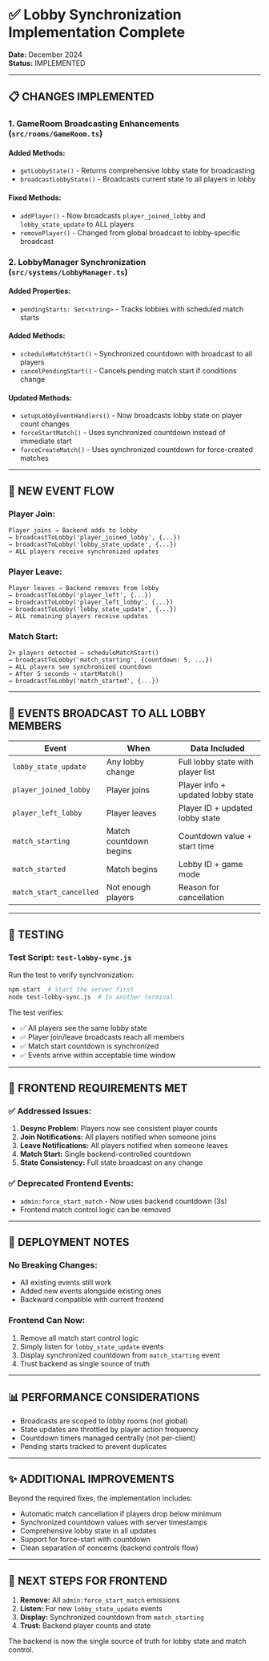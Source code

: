 # ✅ Lobby Synchronization Implementation Complete

**Date:** December 2024  
**Status:** IMPLEMENTED

---

## 📋 CHANGES IMPLEMENTED

### 1. **GameRoom Broadcasting Enhancements** (`src/rooms/GameRoom.ts`)

#### Added Methods:
- `getLobbyState()` - Returns comprehensive lobby state for broadcasting
- `broadcastLobbyState()` - Broadcasts current state to all players in lobby

#### Fixed Methods:
- `addPlayer()` - Now broadcasts `player_joined_lobby` and `lobby_state_update` to ALL players
- `removePlayer()` - Changed from global broadcast to lobby-specific broadcast

### 2. **LobbyManager Synchronization** (`src/systems/LobbyManager.ts`)

#### Added Properties:
- `pendingStarts: Set<string>` - Tracks lobbies with scheduled match starts

#### Added Methods:
- `scheduleMatchStart()` - Synchronized countdown with broadcast to all players
- `cancelPendingStart()` - Cancels pending match start if conditions change

#### Updated Methods:
- `setupLobbyEventHandlers()` - Now broadcasts lobby state on player count changes
- `forceStartMatch()` - Uses synchronized countdown instead of immediate start
- `forceCreateMatch()` - Uses synchronized countdown for force-created matches

---

## 🔄 NEW EVENT FLOW

### **Player Join:**
```
Player joins → Backend adds to lobby
→ broadcastToLobby('player_joined_lobby', {...})
→ broadcastToLobby('lobby_state_update', {...})
→ ALL players receive synchronized updates
```

### **Player Leave:**
```
Player leaves → Backend removes from lobby
→ broadcastToLobby('player_left', {...})
→ broadcastToLobby('player_left_lobby', {...})
→ broadcastToLobby('lobby_state_update', {...})
→ ALL remaining players receive updates
```

### **Match Start:**
```
2+ players detected → scheduleMatchStart()
→ broadcastToLobby('match_starting', {countdown: 5, ...})
→ ALL players see synchronized countdown
→ After 5 seconds → startMatch()
→ broadcastToLobby('match_started', {...})
```

---

## 📡 EVENTS BROADCAST TO ALL LOBBY MEMBERS

| Event | When | Data Included |
|-------|------|---------------|
| `lobby_state_update` | Any lobby change | Full lobby state with player list |
| `player_joined_lobby` | Player joins | Player info + updated lobby state |
| `player_left_lobby` | Player leaves | Player ID + updated lobby state |
| `match_starting` | Match countdown begins | Countdown value + start time |
| `match_started` | Match begins | Lobby ID + game mode |
| `match_start_cancelled` | Not enough players | Reason for cancellation |

---

## 🧪 TESTING

### **Test Script:** `test-lobby-sync.js`

Run the test to verify synchronization:
```bash
npm start  # Start the server first
node test-lobby-sync.js  # In another terminal
```

The test verifies:
- ✅ All players see the same lobby state
- ✅ Player join/leave broadcasts reach all members
- ✅ Match start countdown is synchronized
- ✅ Events arrive within acceptable time window

---

## 🎯 FRONTEND REQUIREMENTS MET

### ✅ **Addressed Issues:**
1. **Desync Problem:** Players now see consistent player counts
2. **Join Notifications:** All players notified when someone joins
3. **Leave Notifications:** All players notified when someone leaves
4. **Match Start:** Single backend-controlled countdown
5. **State Consistency:** Full state broadcast on any change

### ✅ **Deprecated Frontend Events:**
- `admin:force_start_match` - Now uses backend countdown (3s)
- Frontend match control logic can be removed

---

## 🚀 DEPLOYMENT NOTES

### **No Breaking Changes:**
- All existing events still work
- Added new events alongside existing ones
- Backward compatible with current frontend

### **Frontend Can Now:**
1. Remove all match start control logic
2. Simply listen for `lobby_state_update` events
3. Display synchronized countdown from `match_starting` event
4. Trust backend as single source of truth

---

## 📊 PERFORMANCE CONSIDERATIONS

- Broadcasts are scoped to lobby rooms (not global)
- State updates are throttled by player action frequency
- Countdown timers managed centrally (not per-client)
- Pending starts tracked to prevent duplicates

---

## ✨ ADDITIONAL IMPROVEMENTS

Beyond the required fixes, the implementation includes:
- Automatic match cancellation if players drop below minimum
- Synchronized countdown values with server timestamps
- Comprehensive lobby state in all updates
- Support for force-start with countdown
- Clean separation of concerns (backend controls flow)

---

## 📝 NEXT STEPS FOR FRONTEND

1. **Remove:** All `admin:force_start_match` emissions
2. **Listen:** For new `lobby_state_update` events
3. **Display:** Synchronized countdown from `match_starting`
4. **Trust:** Backend player counts and state

The backend is now the single source of truth for lobby state and match control.
